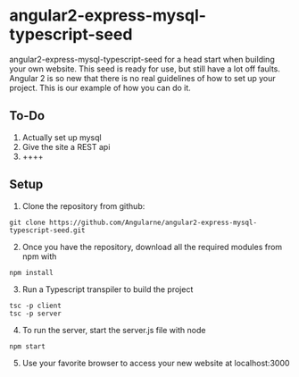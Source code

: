 # angular2-express-mysql-typescript-seed

angular2-express-mysql-typescript-seed for a head start when building your own website. This seed is ready for use, but still have a lot off faults. Angular 2 is so new that there is no real guidelines of how to set up your project. This is our example of how you can do it.

## To-Do

1. Actually set up mysql
2. Give the site a REST api
3. ++++

## Setup

1. Clone the repository from github:

```
git clone https://github.com/Angularne/angular2-express-mysql-typescript-seed.git
```
2. Once you have the repository, download all the required modules from npm with

```
npm install
```

3. Run a Typescript transpiler to build the project

```
tsc -p client
tsc -p server
```

4. To run the server, start the server.js file with node

```
npm start
```
5. Use your favorite browser to access your new website at localhost:3000
